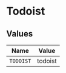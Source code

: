 # Todoist


## Values

| Name      | Value     |
| --------- | --------- |
| `TODOIST` | todoist   |